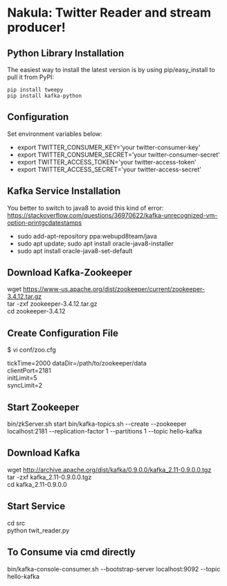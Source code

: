 Nakula: Twitter Reader and stream producer!
======

Python Library Installation
------------
The easiest way to install the latest version
is by using pip/easy_install to pull it from PyPI:

    pip install tweepy
    pip install kafka-python


Configuration
------------
Set environment variables below:

- export TWITTER_CONSUMER_KEY='your twitter-consumer-key'
- export TWITTER_CONSUMER_SECRET='your twitter-consumer-secret'
- export TWITTER_ACCESS_TOKEN='your twitter-access-token'
- export TWITTER_ACCESS_SECRET='your twitter-access-secret'


Kafka Service Installation
------------
You better to switch to java8 to avoid this kind of error:
https://stackoverflow.com/questions/36970622/kafka-unrecognized-vm-option-printgcdatestamps

- sudo add-apt-repository ppa:webupd8team/java
- sudo apt update; sudo apt install oracle-java8-installer
- sudo apt install oracle-java8-set-default

Download Kafka-Zookeeper
------------
wget https://www-us.apache.org/dist/zookeeper/current/zookeeper-3.4.12.tar.gz  
tar -zxf zookeeper-3.4.12.tar.gz  
cd zookeeper-3.4.12  

Create Configuration File
-----
$ vi conf/zoo.cfg

tickTime=2000 
dataDir=/path/to/zookeeper/data  
clientPort=2181  
initLimit=5  
syncLimit=2

Start Zookeeper
----
bin/zkServer.sh start
bin/kafka-topics.sh --create --zookeeper localhost:2181 --replication-factor 1 --partitions 1 --topic hello-kafka


Download Kafka
----
wget http://archive.apache.org/dist/kafka/0.9.0.0/kafka_2.11-0.9.0.0.tgz  
tar -zxf kafka_2.11-0.9.0.0.tgz  
cd kafka_2.11-0.9.0.0  

Start Service
----
cd src  
python twit_reader.py

To Consume via cmd directly
---
bin/kafka-console-consumer.sh --bootstrap-server localhost:9092 --topic hello-kafka
